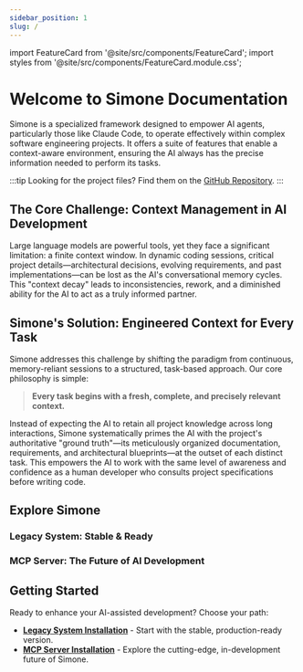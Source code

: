 ```yaml
---
sidebar_position: 1
slug: /
---
```


import FeatureCard from '@site/src/components/FeatureCard';
import styles from '@site/src/components/FeatureCard.module.css';

# Welcome to Simone Documentation

<div class="lead-paragraph">
Simone is a specialized framework designed to empower AI agents, particularly those like Claude Code, to operate effectively within complex software engineering projects. It offers a suite of features that enable a context-aware environment, ensuring the AI always has the precise information needed to perform its tasks.
</div>

:::tip
Looking for the project files? Find them on the [GitHub Repository](https://github.com/helmi/claude-simone).
:::

## The Core Challenge: Context Management in AI Development

Large language models are powerful tools, yet they face a significant limitation: a finite context window. In dynamic coding sessions, critical project details—architectural decisions, evolving requirements, and past implementations—can be lost as the AI's conversational memory cycles. This "context decay" leads to inconsistencies, rework, and a diminished ability for the AI to act as a truly informed partner.

## Simone's Solution: Engineered Context for Every Task

Simone addresses this challenge by shifting the paradigm from continuous, memory-reliant sessions to a structured, task-based approach. Our core philosophy is simple:

> **Every task begins with a fresh, complete, and precisely relevant context.**

Instead of expecting the AI to retain all project knowledge across long interactions, Simone systematically primes the AI with the project's authoritative "ground truth"—its meticulously organized documentation, requirements, and architectural blueprints—at the outset of each distinct task. This empowers the AI to work with the same level of awareness and confidence as a human developer who consults project specifications before writing code.

## Explore Simone

### Legacy System: Stable & Ready

<div class={styles.featureGrid}>
  <FeatureCard
    title="File-Based Context"
    description="Organizes project knowledge in a structured directory of Markdown files for transparent context management."
    icon="📁"
    to="/legacy-system/overview"
  />
  <FeatureCard
    title="AI-Guided Commands"
    description="Utilizes human-readable Markdown files as detailed instructions for AI agents to execute complex tasks."
    icon="🤖"
    to="/legacy-system/command-reference/initialize"
  />
  <FeatureCard
    title="Iterative Workflow"
    description="Supports a structured development cycle from planning milestones to executing and committing individual tasks."
    icon="🔄"
    to="/legacy-system/workflow"
  />
</div>

### MCP Server: The Future of AI Development

<div class={styles.featureGrid}>
  <FeatureCard
    title="Protocol-Driven Interaction"
    description="Communicates with AI agents via the Model Context Protocol (MCP) for robust and standardized interactions."
    icon="⚡"
    to="/mcp-server/overview"
  />
  <FeatureCard
    title="Activity Logging"
    description="Features a built-in SQLite database to persistently log all AI-assisted development activities for analysis."
    icon="📊"
    to="/mcp-server/workflow"
  />
  <FeatureCard
    title="Dynamic Prompts"
    description="Leverages Handlebars templating to create highly configurable and context-aware prompts for AI agents."
    icon="✨"
    to="/mcp-server/prompt-reference"
  />
</div>

## Getting Started

Ready to enhance your AI-assisted development? Choose your path:

*   [**Legacy System Installation**](/docs/getting-started/legacy-installation) - Start with the stable, production-ready version.
*   [**MCP Server Installation**](/docs/getting-started/mcp-installation) - Explore the cutting-edge, in-development future of Simone.

